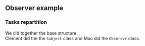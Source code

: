 ## Observer example

### Tasks repartition

We did together the base structure.<br/>
Clément did the the `Subject` class and Mao did the `Obserevr` class.
